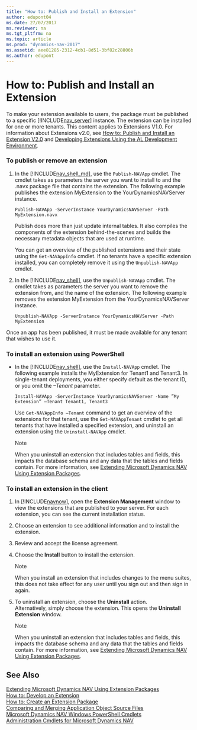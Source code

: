 ```yaml
---
title: "How to: Publish and Install an Extension"
author: edupont04
ms.date: 27/07/2017
ms.reviewer: na
ms.tgt_pltfrm: na
ms.topic: article
ms.prod: "dynamics-nav-2017"
ms.assetid: aee81285-2312-4cb1-8d51-3bf82c28806b
ms.author: edupont
---
```


# How to: Publish and Install an Extension
To make your extension available to users, the package must be published to a specific [!INCLUDE[nav_server](includes/nav_server_md.md)] instance. The extension can be installed for one or more tenants. This content applies to Extensions V1.0. For information about Extensions v2.0, see [How to: Publish and Install an Extension V2.0](developer/devenv-how-publish-and-install-an-extension-v2.md) and [Developing Extensions Using the AL Development Environment](developer/devenv-dev-overview.md).

### To publish or remove an extension  

1.  In the [!INCLUDE[nav_shell_md](includes/nav_shell_md.md)], use the `Publish-NAVApp` cmdlet. The cmdlet takes as parameters the server you want to install to and the .navx package file that contains the extension. The following example publishes the extension MyExtension to the YourDynamicsNAVServer instance.  

    ```  
    Publish-NAVApp -ServerInstance YourDynamicsNAVServer -Path MyExtension.navx  
    ```  

     Publish does more than just update internal tables. It also compiles the components of the extension behind-the-scenes and builds the necessary metadata objects that are used at runtime.  

     You can get an overview of the published extensions and their state using the `Get-NAVAppInfo` cmdlet. If no tenants have a specific extension installed, you can completely remove it using the `Unpublish-NAVApp` cmdlet.  

2.  In the [!INCLUDE[nav_shell](includes/nav_shell_md.md)], use the `Unpublish-NAVApp` cmdlet. The cmdlet takes as parameters the server you want to remove the extension from, and the name of the extension. The following example removes the extension MyExtension from the YourDynamicsNAVServer instance.  

    ```  
    Unpublish-NAVApp -ServerInstance YourDynamicsNAVServer -Path MyExtension  
    ```  

 Once an app has been published, it must be made available for any tenant that wishes to use it.  

### To install an extension using PowerShell  

-   In the [!INCLUDE[nav_shell](includes/nav_shell_md.md)], use the `Install-NAVApp` cmdlet. The following example installs the MyExtension for Tenant1 and Tenant3. In single-tenant deployments, you either specify default as the tenant ID, or you omit the *–Tenant* parameter.  

    ```  
    Install-NAVApp -ServerInstance YourDynamicsNAVServer -Name ”My Extension” –Tenant Tenant1, Tenant3  
    ```  

     Use `Get-NAVAppInfo –Tenant` command to get an overview of the extensions for that tenant, use the `Get-NAVAppTenant` cmdlet to get all tenants that have installed a specified extension, and uninstall an extension using the `Uninstall-NAVApp` cmdlet.  

    > [!NOTE]  
    >  When you uninstall an extension that includes tables and fields, this impacts the database schema and any data that the tables and fields contain. For more information, see [Extending Microsoft Dynamics NAV Using Extension Packages](Extending-Microsoft-Dynamics-NAV-Using-Extension-Packages.md).  

### To install an extension in the client  

1.  In [!INCLUDE[navnow](includes/navnow_md.md)], open the **Extension Management** window to view the extensions that are published to your server. For each extension, you can see the current installation status.  
2.  Choose an extension to see additional information and to install the extension.  
3.  Review and accept the license agreement.  
4.  Choose the **Install** button to install the extension.  

    > [!NOTE]  
    >  When you install an extension that includes changes to the menu suites, this does not take effect for any user until you sign out and then sign in again.    

5.  To uninstall an extension, choose the **Uninstall** action.  
    Alternatively, simply choose the extension. This opens the **Uninstall Extension** window.  

    > [!NOTE]  
    >  When you uninstall an extension that includes tables and fields, this impacts the database schema and any data that the tables and fields contain. For more information, see [Extending Microsoft Dynamics NAV Using Extension Packages](Extending-Microsoft-Dynamics-NAV-Using-Extension-Packages.md).  

## See Also  
[Extending Microsoft Dynamics NAV Using Extension Packages](Extending-Microsoft-Dynamics-NAV-Using-Extension-Packages.md)   
[How to: Develop an Extension](How-to--Develop-an-Extension.md)   
[How to: Create an Extension Package](How-to--Create-an-Extension-Package.md)   
[Comparing and Merging Application Object Source Files](Comparing-and-Merging-Application-Object-Source-Files.md)   
[Microsoft Dynamics NAV Windows PowerShell Cmdlets](Microsoft-Dynamics-NAV-Windows-PowerShell-Cmdlets.md)   
[Administration Cmdlets for Microsoft Dynamics NAV](http://go.microsoft.com/fwlink/?LinkID=510540)
